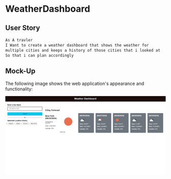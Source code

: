 # WeatherDashboard
 
 ## User Story
 ````
 As A travler
 I Want to create a weather dashboard that shows the weather for multiple cities and keeps a history of those cities that i looked at
 So that i can plan accordingly
 ````
 ## Mock-Up

The following image shows the web application's appearance and functionality:

![The weather app includes a search option, a list of cities, and a five-day forecast and current weather conditions for Atlanta.](./assets/images/weather%20dasg.png)
